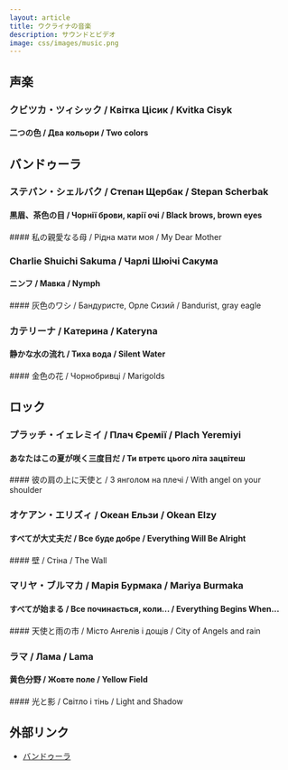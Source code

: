 ```yaml
---
layout: article
title: ウクライナの音楽
description: サウンドとビデオ
image: css/images/music.png
---
```

## 声楽
### クビツカ・ツィシック / Квітка Цісик / Kvitka Cisyk
#### 二つの色 / Два кольори / Two colors
<div class="lazyload">
<!--
<div class="video-container"><iframe src="http://www.youtube.com/embed/7-ml3FQhFv0?html5=1" frameborder="0"></iframe></div>
-->
</div>

## バンドゥーラ
### ステパン・シェルバク / Степан Щербак / Stepan Scherbak
#### 黒眉、茶色の目 / Чорнії брови, карії очі / Black brows, brown eyes
<div class="lazyload">
<!--
<div class="video-container"><iframe src="http://www.youtube.com/embed/irnjdrWGTXg?html5=1" frameborder="0"></iframe></div>
-->
</div>
#### 私の親愛なる母 / Рідна мати моя / My Dear Mother
<div class="lazyload">
<!--
<div class="video-container"><iframe src="http://www.youtube.com/embed/zJeBgeMcuyc?html5=1" frameborder="0"></iframe></div>
-->
</div>

### Charlie Shuichi Sakuma / Чарлі Шюічі Сакума
#### ニンフ / Мавка / Nymph
<div class="lazyload">
<!--
<div class="video-container"><iframe src="http://www.youtube.com/embed/Rd036czwmdo?html5=1" frameborder="0"></iframe></div>
-->
</div>
#### 灰色のワシ / Бандуристе, Орле Сизий / Bandurist, gray eagle
<div class="lazyload">
<!--
<div class="video-container"><iframe src="http://www.youtube.com/embed/1p2trvjxFFg?html5=1" frameborder="0"></iframe></div>
-->
</div>

### カテリーナ / Катерина / Kateryna
#### 静かな水の流れ / Тиха вода / Silent Water
<div class="lazyload">
<!--
<div class="video-container"><iframe src="http://www.youtube.com/embed/dauS4nXOLcE?html5=1" frameborder="0"></iframe></div><small>ホームページ http://www.kateryna-music.jp/</small>
-->
</div>
#### 金色の花 / Чорнобривці / Marigolds
<div class="lazyload">
<!--
<div class="video-container"><iframe src="http://www.youtube.com/embed/BYk_QwpizjI?html5=1" frameborder="0"></iframe></div><small>ホームページ http://www.kateryna-music.jp/</small>
-->
</div>

## ロック
### プラッチ・イェレミイ / Плач Єремії / Plach Yeremiyi
#### あなたはこの夏が咲く三度目だ / Ти втретє цього літа зацвітеш
<div class="lazyload">
<!--
<div class="video-container"><iframe src="http://www.youtube.com/embed/ergjjMQywHU?html5=1" frameborder="0"></iframe></div>
-->
</div>
#### 彼の肩の上に天使と / З янголом на плечі / With angel on your shoulder
<div class="lazyload">
<!--
<div class="video-container"><iframe src="http://www.youtube.com/embed/NF1lvLLC0g8?html5=1" frameborder="0"></iframe></div>
-->
</div>

### オケアン・エリズィ / Океан Ельзи / Okean Elzy
#### すべてが大丈夫だ / Все буде добре / Everything Will Be Alright
<div class="lazyload">
<!--
<div class="video-container"><iframe src="http://www.youtube.com/embed/dL-9QgWyefw?html5=1" frameborder="0"></iframe></div><small>チャンネル https://www.youtube.com/user/okeanelzyofficial</small>
-->
</div>
#### 壁 / Стіна / The Wall
<div class="lazyload">
<!--
<div class="video-container"><iframe src="http://www.youtube.com/embed/0a234Xn316Q?html5=1" frameborder="0"></iframe></div><small>チャンネル https://www.youtube.com/user/okeanelzyofficial</small>
-->
</div>

### マリヤ・ブルマカ / Марія Бурмака / Mariya Burmaka
#### すべてが始まる / Все починається, коли... / Everything Begins When...
<div class="lazyload">
<!--
<div class="video-container"><iframe src="http://www.youtube.com/embed/eHydSFnmdFE?html5=1" frameborder="0"></iframe></div><small>ホームペー http://www.burmaka.kiev.ua</small>
-->
</div>
#### 天使と雨の市 / Місто Ангелів і дощів / City of Аngels and rain
<div class="lazyload">
<!--
<div class="video-container"><iframe src="http://www.youtube.com/embed/wfOf_QSiO0M?html5=1" frameborder="0"></iframe></div><small>ホームペー http://www.burmaka.kiev.ua</small>
-->
</div>

### ラマ / Лама / Lama
#### 黄色分野 / Жовте поле / Yellow Field
<div class="lazyload">
<!--
<div class="video-container"><iframe src="http://www.youtube.com/embed/XmWzypWs8_M?html5=1" frameborder="0"></iframe></div><small>チャンネル https://www.youtube.com/user/lamaukraine</small>
-->
</div>
#### 光と影 / Світло і тінь / Light and Shadow
<div class="lazyload">
<!--
<div class="video-container"><iframe src="http://www.youtube.com/embed/tKPNSTiStMg?html5=1" frameborder="0"></iframe></div><small>チャンネル https://www.youtube.com/user/lamaukraine</small>
-->
</div>

## 外部リンク

* <a href="http://ja.wikipedia.org/wiki/%E3%83%90%E3%83%B3%E3%83%89%E3%82%A5%E3%83%BC%E3%83%A9">バンドゥーラ</a>

